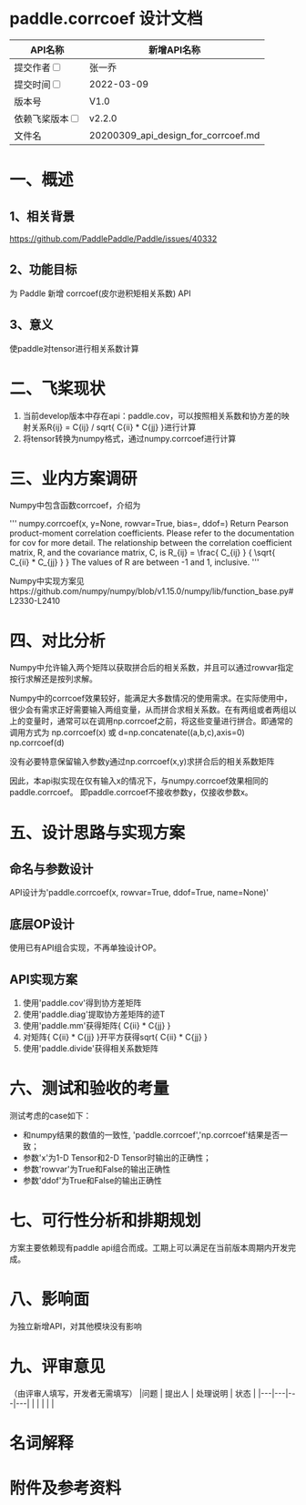 # paddle.corrcoef 设计文档

|API名称 | 新增API名称 | 
|---|---|
|提交作者<input type="checkbox" class="rowselector hidden"> | 张一乔 | 
|提交时间<input type="checkbox" class="rowselector hidden"> | 2022-03-09 | 
|版本号 | V1.0 | 
|依赖飞桨版本<input type="checkbox" class="rowselector hidden"> | v2.2.0 | 
|文件名 | 20200309_api_design_for_corrcoef.md<br> | 


# 一、概述
## 1、相关背景
https://github.com/PaddlePaddle/Paddle/issues/40332
## 2、功能目标
为 Paddle 新增 corrcoef(皮尔逊积矩相关系数) API
## 3、意义
使paddle对tensor进行相关系数计算

# 二、飞桨现状
1. 当前develop版本中存在api：paddle.cov，可以按照相关系数和协方差的映射关系R{ij} = C{ij} / sqrt{ C{ii} * C{jj} }进行计算
2. 将tensor转换为numpy格式，通过numpy.corrcoef进行计算

# 三、业内方案调研
Numpy中包含函数corrcoef，介绍为

'''
numpy.corrcoef(x, y=None, rowvar=True, bias=<no value>, ddof=<no value>)
Return Pearson product-moment correlation coefficients.
Please refer to the documentation for cov for more detail. The relationship between the correlation coefficient matrix, R, and the covariance matrix, C, is
R_{ij} = \frac{ C_{ij} } { \sqrt{ C_{ii} * C_{jj} } }
The values of R are between -1 and 1, inclusive.
'''
  
Numpy中实现方案见https://github.com/numpy/numpy/blob/v1.15.0/numpy/lib/function_base.py#L2330-L2410
  
# 四、对比分析
Numpy中允许输入两个矩阵以获取拼合后的相关系数，并且可以通过rowvar指定按行求解还是按列求解。

Numpy中的corrcoef效果较好，能满足大多数情况的使用需求。在实际使用中，很少会有需求正好需要输入两组变量，从而拼合求相关系数。在有两组或者两组以上的变量时，通常可以在调用np.corrcoef之前，将这些变量进行拼合。即通常的调用方式为
  np.corrcoef(x)
  或
  d=np.concatenate((a,b,c),axis=0)
  np.corrcoef(d)
  
  没有必要特意保留输入参数y通过np.corrcoef(x,y)求拼合后的相关系数矩阵
  
因此，本api拟实现在仅有输入x的情况下，与numpy.corrcoef效果相同的paddle.corrcoef。
  即paddle.corrcoef不接收参数y，仅接收参数x。

# 五、设计思路与实现方案
  
## 命名与参数设计
API设计为'paddle.corrcoef(x, rowvar=True, ddof=True, name=None)'
## 底层OP设计
使用已有API组合实现，不再单独设计OP。
## API实现方案
  
1. 使用'paddle.cov'得到协方差矩阵
2. 使用'paddle.diag'提取协方差矩阵的迹T
3. 使用'paddle.mm'获得矩阵{ C{ii} * C{jj} }
4. 对矩阵{ C{ii} * C{jj} }开平方获得sqrt{ C{ii} * C{jj} }
5. 使用'paddle.divide'获得相关系数矩阵
  
# 六、测试和验收的考量
测试考虑的case如下：
- 和numpy结果的数值的一致性, 'paddle.corrcoef','np.corrcoef'结果是否一致；
- 参数'x'为1-D Tensor和2-D Tensor时输出的正确性；
- 参数'rowvar'为True和False的输出正确性
- 参数'ddof'为True和False的输出正确性

# 七、可行性分析和排期规划
方案主要依赖现有paddle api组合而成。工期上可以满足在当前版本周期内开发完成。

# 八、影响面
为独立新增API，对其他模块没有影响

# 九、评审意见
（由评审人填写，开发者无需填写）
|问题 | 提出人 | 处理说明 | 状态 | 
|---|---|---|---|
| |  |  |  | 

# 名词解释
# 附件及参考资料
